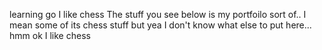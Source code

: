 learning go
I like chess
The stuff you see below is my portfoilo sort of.. I mean some of its chess stuff but yea 
I don't know what else to put here... hmm ok 
I like chess
